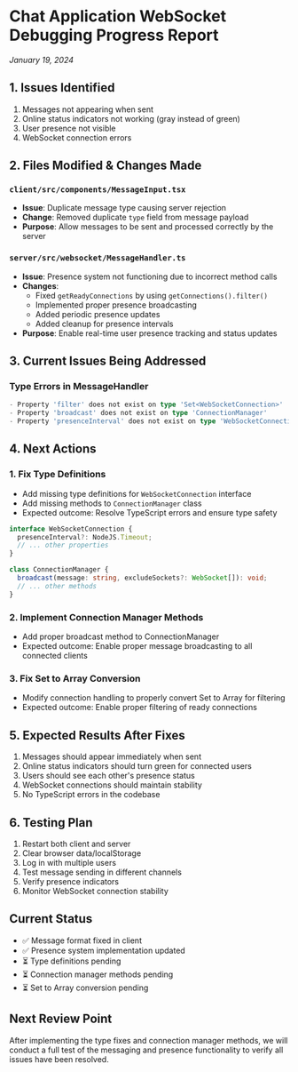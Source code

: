 # Chat Application WebSocket Debugging Progress Report
*January 19, 2024*

## 1. Issues Identified
1. Messages not appearing when sent
2. Online status indicators not working (gray instead of green)
3. User presence not visible
4. WebSocket connection errors

## 2. Files Modified & Changes Made

### `client/src/components/MessageInput.tsx`
- **Issue**: Duplicate message type causing server rejection
- **Change**: Removed duplicate `type` field from message payload
- **Purpose**: Allow messages to be sent and processed correctly by the server

### `server/src/websocket/MessageHandler.ts`
- **Issue**: Presence system not functioning due to incorrect method calls
- **Changes**:
  - Fixed `getReadyConnections` by using `getConnections().filter()`
  - Implemented proper presence broadcasting
  - Added periodic presence updates
  - Added cleanup for presence intervals
- **Purpose**: Enable real-time user presence tracking and status updates

## 3. Current Issues Being Addressed

### Type Errors in MessageHandler
```typescript
- Property 'filter' does not exist on type 'Set<WebSocketConnection>'
- Property 'broadcast' does not exist on type 'ConnectionManager'
- Property 'presenceInterval' does not exist on type 'WebSocketConnection'
```

## 4. Next Actions

### 1. Fix Type Definitions
- Add missing type definitions for `WebSocketConnection` interface
- Add missing methods to `ConnectionManager` class
- Expected outcome: Resolve TypeScript errors and ensure type safety

```typescript
interface WebSocketConnection {
  presenceInterval?: NodeJS.Timeout;
  // ... other properties
}

class ConnectionManager {
  broadcast(message: string, excludeSockets?: WebSocket[]): void;
  // ... other methods
}
```

### 2. Implement Connection Manager Methods
- Add proper broadcast method to ConnectionManager
- Expected outcome: Enable proper message broadcasting to all connected clients

### 3. Fix Set to Array Conversion
- Modify connection handling to properly convert Set to Array for filtering
- Expected outcome: Enable proper filtering of ready connections

## 5. Expected Results After Fixes
1. Messages should appear immediately when sent
2. Online status indicators should turn green for connected users
3. Users should see each other's presence status
4. WebSocket connections should maintain stability
5. No TypeScript errors in the codebase

## 6. Testing Plan
1. Restart both client and server
2. Clear browser data/localStorage
3. Log in with multiple users
4. Test message sending in different channels
5. Verify presence indicators
6. Monitor WebSocket connection stability

## Current Status
- ✅ Message format fixed in client
- ✅ Presence system implementation updated
- ⏳ Type definitions pending
- ⏳ Connection manager methods pending
- ⏳ Set to Array conversion pending

## Next Review Point
After implementing the type fixes and connection manager methods, we will conduct a full test of the messaging and presence functionality to verify all issues have been resolved.
